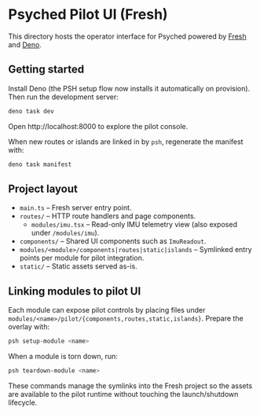 # Psyched Pilot UI (Fresh)

This directory hosts the operator interface for Psyched powered by
[Fresh](https://fresh.deno.dev/) and [Deno](https://deno.land/).

## Getting started

Install Deno (the PSH setup flow now installs it automatically on provision).
Then run the development server:

```bash
deno task dev
```

Open http://localhost:8000 to explore the pilot console.

When new routes or islands are linked in by `psh`, regenerate the manifest with:

```bash
deno task manifest
```

## Project layout

- `main.ts` – Fresh server entry point.
- `routes/` – HTTP route handlers and page components.
  - `modules/imu.tsx` – Read-only IMU telemetry view (also exposed under
    `/modules/imu`).
- `components/` – Shared UI components such as `ImuReadout`.
- `modules/<module>/components|routes|static|islands` – Symlinked entry points
  per module for pilot integration.
- `static/` – Static assets served as-is.

## Linking modules to pilot UI

Each module can expose pilot controls by placing files under
`modules/<name>/pilot/{components,routes,static,islands}`. Prepare the overlay
with:

```bash
psh setup-module <name>
```

When a module is torn down, run:

```bash
psh teardown-module <name>
```

These commands manage the symlinks into the Fresh project so the assets are
available to the pilot runtime without touching the launch/shutdown lifecycle.
